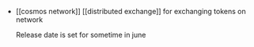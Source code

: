 - [[cosmos network]] [[distributed exchange]] for exchanging tokens on network
  
  Release date is set for sometime in june